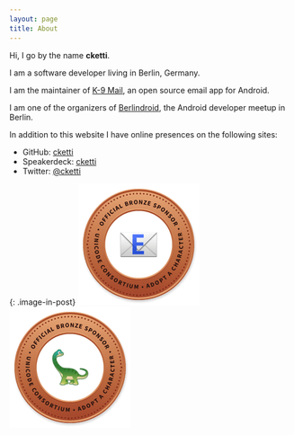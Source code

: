 ```yaml
---
layout: page
title: About
---
```


Hi, I go by the name **cketti**.

I am a software developer living in Berlin, Germany.

I am the maintainer of [K-9 Mail](https://k9mail.app/), an open source email app for Android.

I am one of the organizers of [Berlindroid](https://berlindroid.de/), the Android developer meetup in Berlin.

In addition to this website I have online presences on the following sites:

* GitHub: [cketti](https://github.com/cketti)
* Speakerdeck: [cketti](https://speakerdeck.com/cketti)
* Twitter: [@cketti](https://twitter.com/cketti)

{: .image-in-post}
[![Official Bronze Sponsor of the Email Emoji](/img/bronze-1F4E7.png)](https://unicode.org/consortium/adopted-characters.html#b1F4E7) [![Official Bronze Sponsor of the Sauropod Emoji](/img/bronze-1F995.png)](https://unicode.org/consortium/adopted-characters.html#b1F995)
